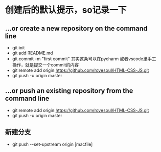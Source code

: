# 创建后的默认提示，so记录一下
## …or create a new repository on the command line
- git init
- git add README.md
- git commit -m "first commit" 其实这条可以在pycharm 或者vscode里手工操作，就是提交一个commit的内容
- git remote add origin https://github.com/rovesoul/HTML-CSS-JS.git
- git push -u origin master


## …or push an existing repository from the command line
- git remote add origin https://github.com/rovesoul/HTML-CSS-JS.git
- git push -u origin master


## 新建分支
- git push --set-upstream origin [macfile]
